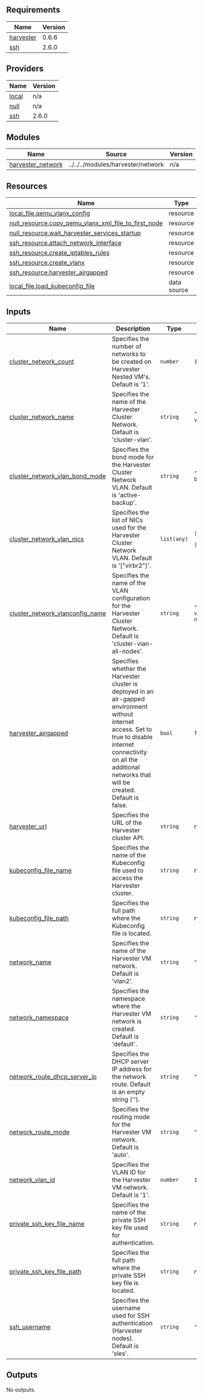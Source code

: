 ## Requirements

| Name | Version |
|------|---------|
| <a name="requirement_harvester"></a> [harvester](#requirement\_harvester) | 0.6.6 |
| <a name="requirement_ssh"></a> [ssh](#requirement\_ssh) | 2.6.0 |

## Providers

| Name | Version |
|------|---------|
| <a name="provider_local"></a> [local](#provider\_local) | n/a |
| <a name="provider_null"></a> [null](#provider\_null) | n/a |
| <a name="provider_ssh"></a> [ssh](#provider\_ssh) | 2.6.0 |

## Modules

| Name | Source | Version |
|------|--------|---------|
| <a name="module_harvester_network"></a> [harvester\_network](#module\_harvester\_network) | ../../../modules/harvester/network | n/a |

## Resources

| Name | Type |
|------|------|
| [local_file.qemu_vlanx_config](https://registry.terraform.io/providers/hashicorp/local/latest/docs/resources/file) | resource |
| [null_resource.copy_qemu_vlanx_xml_file_to_first_node](https://registry.terraform.io/providers/hashicorp/null/latest/docs/resources/resource) | resource |
| [null_resource.wait_harvester_services_startup](https://registry.terraform.io/providers/hashicorp/null/latest/docs/resources/resource) | resource |
| [ssh_resource.attach_network_interface](https://registry.terraform.io/providers/loafoe/ssh/2.6.0/docs/resources/resource) | resource |
| [ssh_resource.create_iptables_rules](https://registry.terraform.io/providers/loafoe/ssh/2.6.0/docs/resources/resource) | resource |
| [ssh_resource.create_vlanx](https://registry.terraform.io/providers/loafoe/ssh/2.6.0/docs/resources/resource) | resource |
| [ssh_resource.harvester_airgapped](https://registry.terraform.io/providers/loafoe/ssh/2.6.0/docs/resources/resource) | resource |
| [local_file.load_kubeconfig_file](https://registry.terraform.io/providers/hashicorp/local/latest/docs/data-sources/file) | data source |

## Inputs

| Name | Description | Type | Default | Required |
|------|-------------|------|---------|:--------:|
| <a name="input_cluster_network_count"></a> [cluster\_network\_count](#input\_cluster\_network\_count) | Specifies the number of networks to be created on Harvester Nested VM's. Default is '1'. | `number` | `1` | no |
| <a name="input_cluster_network_name"></a> [cluster\_network\_name](#input\_cluster\_network\_name) | Specifies the name of the Harvester Cluster Network. Default is 'cluster-vlan'. | `string` | `"cluster-vlan"` | no |
| <a name="input_cluster_network_vlan_bond_mode"></a> [cluster\_network\_vlan\_bond\_mode](#input\_cluster\_network\_vlan\_bond\_mode) | Specifies the bond mode for the Harvester Cluster Network VLAN. Default is 'active-backup'. | `string` | `"active-backup"` | no |
| <a name="input_cluster_network_vlan_nics"></a> [cluster\_network\_vlan\_nics](#input\_cluster\_network\_vlan\_nics) | Specifies the list of NICs used for the Harvester Cluster Network VLAN. Default is '["virbr2"]'. | `list(any)` | <pre>[<br/>  "virbr2"<br/>]</pre> | no |
| <a name="input_cluster_network_vlanconfig_name"></a> [cluster\_network\_vlanconfig\_name](#input\_cluster\_network\_vlanconfig\_name) | Specifies the name of the VLAN configuration for the Harvester Cluster Network. Default is 'cluster-vlan-all-nodes'. | `string` | `"cluster-vlan-all-nodes"` | no |
| <a name="input_harvester_airgapped"></a> [harvester\_airgapped](#input\_harvester\_airgapped) | Specifies whether the Harvester cluster is deployed in an air-gapped environment without internet access. Set to true to disable internet connectivity on all the additional networks that will be created. Default is false. | `bool` | `false` | no |
| <a name="input_harvester_url"></a> [harvester\_url](#input\_harvester\_url) | Specifies the URL of the Harvester cluster API. | `string` | n/a | yes |
| <a name="input_kubeconfig_file_name"></a> [kubeconfig\_file\_name](#input\_kubeconfig\_file\_name) | Specifies the name of the Kubeconfig file used to access the Harvester cluster. | `string` | n/a | yes |
| <a name="input_kubeconfig_file_path"></a> [kubeconfig\_file\_path](#input\_kubeconfig\_file\_path) | Specifies the full path where the Kubeconfig file is located. | `string` | n/a | yes |
| <a name="input_network_name"></a> [network\_name](#input\_network\_name) | Specifies the name of the Harvester VM network. Default is 'vlan2'. | `string` | `"vlan2"` | no |
| <a name="input_network_namespace"></a> [network\_namespace](#input\_network\_namespace) | Specifies the namespace where the Harvester VM network is created. Default is 'default'. | `string` | `"default"` | no |
| <a name="input_network_route_dhcp_server_ip"></a> [network\_route\_dhcp\_server\_ip](#input\_network\_route\_dhcp\_server\_ip) | Specifies the DHCP server IP address for the network route. Default is an empty string (''). | `string` | `""` | no |
| <a name="input_network_route_mode"></a> [network\_route\_mode](#input\_network\_route\_mode) | Specifies the routing mode for the Harvester VM network. Default is 'auto'. | `string` | `"auto"` | no |
| <a name="input_network_vlan_id"></a> [network\_vlan\_id](#input\_network\_vlan\_id) | Specifies the VLAN ID for the Harvester VM network. Default is '1'. | `number` | `1` | no |
| <a name="input_private_ssh_key_file_name"></a> [private\_ssh\_key\_file\_name](#input\_private\_ssh\_key\_file\_name) | Specifies the name of the private SSH key file used for authentication. | `string` | n/a | yes |
| <a name="input_private_ssh_key_file_path"></a> [private\_ssh\_key\_file\_path](#input\_private\_ssh\_key\_file\_path) | Specifies the full path where the private SSH key file is located. | `string` | n/a | yes |
| <a name="input_ssh_username"></a> [ssh\_username](#input\_ssh\_username) | Specifies the username used for SSH authentication (Harvester nodes). Default is 'sles'. | `string` | `"sles"` | no |

## Outputs

No outputs.
